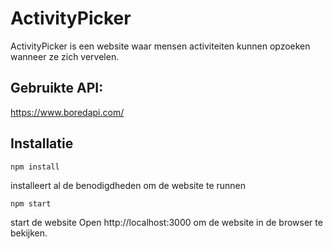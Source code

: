 # ActivityPicker

ActivityPicker is een website waar mensen activiteiten kunnen opzoeken wanneer ze zich vervelen. 

## Gebruikte API:

https://www.boredapi.com/

## Installatie

```npm install```

installeert al de benodigdheden om de website te runnen

```npm start```

start de website
Open http://localhost:3000 om de website in de browser te bekijken.